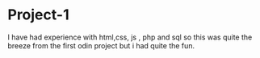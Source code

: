 # Project-1

I have had experience with html,css, js , php and sql so this was quite the breeze from the first odin project but i had quite the fun.
